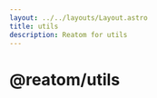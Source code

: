 ```yaml
---
layout: ../../layouts/Layout.astro
title: utils
description: Reatom for utils
---  
```

# @reatom/utils
